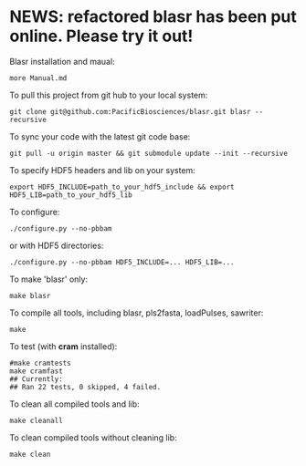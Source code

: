 # NEWS: refactored blasr has been put online. Please try it out!

Blasr installation and maual: 

    more Manual.md

To pull this project from git hub to your local system:

    git clone git@github.com:PacificBiosciences/blasr.git blasr --recursive

To sync your code with the latest git code base:

    git pull -u origin master && git submodule update --init --recursive 

To specify HDF5 headers and lib on your system:

    export HDF5_INCLUDE=path_to_your_hdf5_include && export HDF5_LIB=path_to_your_hdf5_lib

To configure:

    ./configure.py --no-pbbam

or with HDF5 directories:

    ./configure.py --no-pbbam HDF5_INCLUDE=... HDF5_LIB=...

To make 'blasr' only:

    make blasr

To compile all tools, including blasr, pls2fasta, loadPulses, sawriter:

    make

To test (with **cram** installed):

    #make cramtests
    make cramfast
    ## Currently:
    ## Ran 22 tests, 0 skipped, 4 failed.

To clean all compiled tools and lib:

    make cleanall

To clean compiled tools without cleaning lib:

    make clean
